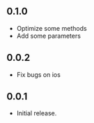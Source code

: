 ## 0.1.0
 * Optimize some methods
 * Add some parameters
## 0.0.2
 * Fix bugs on ios
## 0.0.1
 * Initial release.
